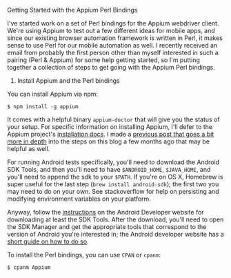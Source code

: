 Getting Started with the Appium Perl Bindings

I've started work on a set of Perl bindings for the Appium webdriver
client. We're using Appium to test out a few different ideas for
mobile apps, and since our existing browser automation framework is
written in Perl, it makes sense to use Perl for our mobile automation
as well. I recently received an email from probably the first person
other than myself interested in such a pairing (Perl & Appium) for
some help getting started, so I'm putting together a collection of
steps to get going with the Appium Perl bindings.

1. Install Appium and the Perl bindings

You can install Appium via npm:

    $ npm install -g appium

It comes with a helpful binary `appium-doctor` that will give you the
status of your setup. For specific information on installing Appium,
I'll defer to the Appium project's [installation docs][docs]. I made a
[previous post that goes a bit more in depth][mydocs] into the steps
on this blog a few months ago that may be helpful as well.

[docs]: http://appium.io/slate/en/master/#setting-up-appium
[mydocs]: http://blog.danielgempesaw.com/post/83809119400/getting-started-with-ionic-and-appium-for-a-new

For running Android tests specifically, you'll need to download the
Android SDK Tools, and then you'll need to have `$ANDROID_HOME`,
`$JAVA_HOME`, and you'll need to append the sdk to your `$PATH`. If
you're on OS X, Homebrew is super useful for the last step (`brew
install android-sdk`); the first two you may need to do on your
own. See stackoverflow for help on persisting and modifying
environment variables on your platform.

Anyway, follow the [instructions][adt] on the Android Developer
website for downloading at least the SDK Tools. After the download,
you'll need to open the SDK Manager and get the appropriate tools that
correspond to the version of Android you're interested in; the Android
developer website has a [short guide on how to do so][adt-guide].

[adt]: http://developer.android.com/sdk/installing/index.html?pkg=tools
[adt-guide]: http://developer.android.com/sdk/installing/adding-packages.html#GetTools

To install the Perl bindings, you can use `CPAN` or `cpanm`:

    $ cpanm Appium
